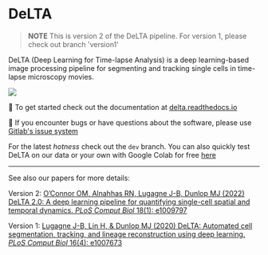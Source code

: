 # DeLTA
> **NOTE**
This is version 2 of the DeLTA pipeline. For version 1, please check out branch 'version1'

DeLTA (Deep Learning for Time-lapse Analysis) is a deep learning-based image processing pipeline for segmenting and tracking single cells in time-lapse microscopy movies.

![](https://gitlab.com/dunloplab/delta/-/raw/images/DeLTAexample.gif)

:scroll: To get started check out the documentation at [delta.readthedocs.io](https://delta.readthedocs.io)

:bug: If you encounter bugs or have questions about the software, please use [Gitlab's issue system](https://gitlab.com/dunloplab/delta/-/issues)

For the latest _hotness_ check out the `dev` branch. You can also quickly test DeLTA on our data or your own with Google Colab
for free [here](https://colab.research.google.com/drive/1UL9oXmcJFRBAm0BMQy_DMKg4VHYGgtxZ?usp=sharing)

--------------------------
See also our papers for more details:

Version 2: [O’Connor OM, Alnahhas RN, Lugagne J-B, Dunlop MJ (2022) DeLTA 2.0: A deep learning pipeline for quantifying single-cell spatial and temporal dynamics. _PLoS Comput Biol_ 18(1): e1009797](https://journals.plos.org/ploscompbiol/article?id=10.1371/journal.pcbi.1009797)

Version 1:
[Lugagne J-B, Lin H, & Dunlop MJ (2020) DeLTA: Automated cell segmentation, tracking, and lineage reconstruction using deep learning. _PLoS Comput Biol_ 16(4): e1007673](https://journals.plos.org/ploscompbiol/article?id=10.1371/journal.pcbi.1007673)
